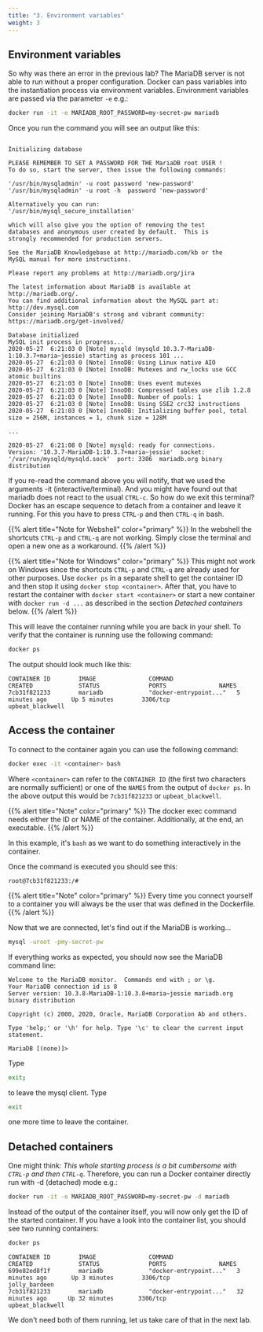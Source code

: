 ```yaml
---
title: "3. Environment variables"
weight: 3
---
```


## Environment variables

So why was there an error in the previous lab?
The MariaDB server is not able to run without a proper configuration. Docker can pass variables into the instantiation process via environment variables.
Environment variables are passed via the parameter `-e` e.g.:

```bash
docker run -it -e MARIADB_ROOT_PASSWORD=my-secret-pw mariadb
```

Once you run the command you will see an output like this:

```

Initializing database

PLEASE REMEMBER TO SET A PASSWORD FOR THE MariaDB root USER !
To do so, start the server, then issue the following commands:

'/usr/bin/mysqladmin' -u root password 'new-password'
'/usr/bin/mysqladmin' -u root -h  password 'new-password'

Alternatively you can run:
'/usr/bin/mysql_secure_installation'

which will also give you the option of removing the test
databases and anonymous user created by default.  This is
strongly recommended for production servers.

See the MariaDB Knowledgebase at http://mariadb.com/kb or the
MySQL manual for more instructions.

Please report any problems at http://mariadb.org/jira

The latest information about MariaDB is available at http://mariadb.org/.
You can find additional information about the MySQL part at:
http://dev.mysql.com
Consider joining MariaDB's strong and vibrant community:
https://mariadb.org/get-involved/

Database initialized
MySQL init process in progress...
2020-05-27  6:21:03 0 [Note] mysqld (mysqld 10.3.7-MariaDB-1:10.3.7+maria~jessie) starting as process 101 ...
2020-05-27  6:21:03 0 [Note] InnoDB: Using Linux native AIO
2020-05-27  6:21:03 0 [Note] InnoDB: Mutexes and rw_locks use GCC atomic builtins
2020-05-27  6:21:03 0 [Note] InnoDB: Uses event mutexes
2020-05-27  6:21:03 0 [Note] InnoDB: Compressed tables use zlib 1.2.8
2020-05-27  6:21:03 0 [Note] InnoDB: Number of pools: 1
2020-05-27  6:21:03 0 [Note] InnoDB: Using SSE2 crc32 instructions
2020-05-27  6:21:03 0 [Note] InnoDB: Initializing buffer pool, total size = 256M, instances = 1, chunk size = 128M

...

2020-05-27  6:21:08 0 [Note] mysqld: ready for connections.
Version: '10.3.7-MariaDB-1:10.3.7+maria~jessie'  socket: '/var/run/mysqld/mysqld.sock'  port: 3306  mariadb.org binary distribution
```

If you re-read the command above you will notify, that we used the arguments -it (interactive/terminal). And you might have found out that mariadb does not react to the usual `CTRL-c`.
So how do we exit this terminal? Docker has an escape sequence to detach from a container and leave it running. For this you have to press `CTRL-p` and then `CTRL-q` in bash.

{{% alert title="Note for Webshell" color="primary" %}}
In the webshell the shortcuts `CTRL-p` and `CTRL-q` are not working. Simply close the terminal and open a new one as a workaround.
{{% /alert %}}

{{% alert title="Note for Windows" color="primary" %}}
This might not work on Windows since the shortcuts `CTRL-p` and `CTRL-q` are already used for other purposes. Use `docker ps` in a separate shell to get the container ID and then stop it using `docker stop <container>`. After that, you have to restart the container with `docker start <container>` or start a new container with `docker run -d ...` as described in the section _Detached containers_ below.
{{% /alert %}}

This will leave the container running while you are back in your shell. To verify that the container is running use the following command:

```bash
docker ps
```

The output should look much like this:

```
CONTAINER ID        IMAGE               COMMAND                  CREATED             STATUS              PORTS               NAMES
7cb31f821233        mariadb             "docker-entrypoint..."   5 minutes ago       Up 5 minutes        3306/tcp            upbeat_blackwell
```


## Access the container

To connect to the container again you can use the following command:

```bash
docker exec -it <container> bash
```

Where `<container>` can refer to the `CONTAINER ID` (the first two characters are normally sufficient) or one of the `NAMES` from the output of `docker ps`.
In the above output this would be `7cb31f821233` or `upbeat_blackwell`.

{{% alert title="Note" color="primary" %}}
The docker exec command needs either the ID or NAME of the container. Additionally, at the end, an executable.
{{% /alert %}}

In this example, it's `bash` as we want to do something interactively in the container.

Once the command is executed you should see this:

`root@7cb31f821233:/#`

{{% alert title="Note" color="primary" %}}
Every time you connect yourself to a container you will always be the user that was defined in the Dockerfile.
{{% /alert %}}

Now that we are connected, let's find out if the MariaDB is working...

```bash
mysql -uroot -pmy-secret-pw
```

If everything works as expected, you should now see the MariaDB command line:

```
Welcome to the MariaDB monitor.  Commands end with ; or \g.
Your MariaDB connection id is 8
Server version: 10.3.8-MariaDB-1:10.3.8+maria~jessie mariadb.org binary distribution

Copyright (c) 2000, 2020, Oracle, MariaDB Corporation Ab and others.

Type 'help;' or '\h' for help. Type '\c' to clear the current input statement.

MariaDB [(none)]>
```

Type

```bash
exit;
```

to leave the mysql client. Type

```bash
exit
```
one more time to leave the container.


## Detached containers

One might think: _This whole starting process is a bit cumbersome with `CTRL-p` and then `CTRL-q`_.
Therefore, you can run a Docker container directly run with -d (detached) mode e.g.:

```bash
docker run -it -e MARIADB_ROOT_PASSWORD=my-secret-pw -d mariadb
```

Instead of the output of the container itself, you will now only get the ID of the started container.
If you have a look into the container list, you should see two running containers:

```bash
docker ps
```

```
CONTAINER ID        IMAGE               COMMAND                  CREATED             STATUS              PORTS               NAMES
699e82ed8f1f        mariadb             "docker-entrypoint..."   3 minutes ago       Up 3 minutes        3306/tcp            jolly_bardeen
7cb31f821233        mariadb             "docker-entrypoint..."   32 minutes ago      Up 32 minutes       3306/tcp            upbeat_blackwell
```

We don't need both of them running, let us take care of that in the next lab.
